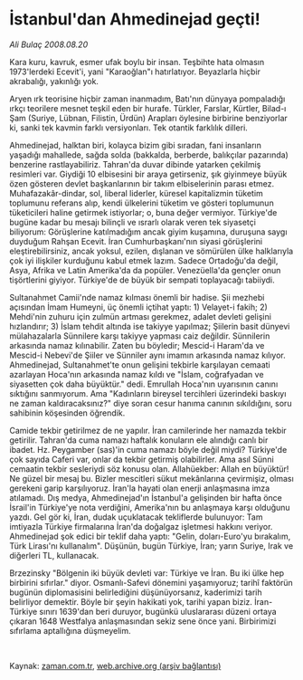 # İstanbul'dan Ahmedinejad geçti!

*Ali Bulaç 2008.08.20*

<tr><td class="metin" colspan="2" style="padding-top: 20px; padding-left: 5px; padding-right: 10px;">Kara kuru, kavruk, esmer ufak boylu bir insan. Teşbihte hata olmasın 1973'lerdeki Ecevit'i, yani "Karaoğlan"ı hatırlatıyor. Beyazlarla hiçbir akrabalığı, yakınlığı yok.</td></tr><tr><td class="metin" colspan="2" style="padding-top: 20px; padding-left: 5px; padding-right: 10px;"><p> Aryen ırk teorisine hiçbir zaman inanmadım, Batı'nın dünyaya pompaladığı ırkçı teorilere mesnet teşkil eden bir hurafe. Türkler, Farslar, Kürtler, Bilad-ı Şam (Suriye, Lübnan, Filistin, Ürdün) Arapları öylesine birbirine benziyorlar ki, sanki tek kavmin farklı versiyonları. Tek otantik farklılık dilleri.
<p> Ahmedinejad, halktan biri, kolayca bizim gibi sıradan, fani insanların yaşadığı mahallede, sağda solda (bakkalda, berberde, balıkçılar pazarında) benzerine rastlayabiliriz. Tahran'da duvar dibinde yatarken çekilmiş resimleri var. Giydiği 10 elbisesini bir araya getirseniz, şık giyinmeye büyük özen gösteren devlet başkanlarının bir takım elbiselerinin parası etmez. Muhafazakâr-dindar, sol, liberal liderler, küresel kapitalizmin tüketim toplumunu referans alıp, kendi ülkelerini tüketim ve gösteri toplumunun tüketicileri haline getirmek istiyorlar; o, buna değer vermiyor. Türkiye'de bugüne kadar bu mesajı bilinçli ve ısrarlı olarak veren tek siyasetçi biliyorum: Görüşlerine katılmadığım ancak giyim kuşamına, duruşuna saygı duyduğum Rahşan Ecevit. İran Cumhurbaşkanı'nın siyasi görüşlerini eleştirebilirsiniz, ancak yoksul, ezilen, dışlanan ve sömürülen ülke halklarıyla çok iyi ilişkiler kurduğunu kabul etmek lazım. Sadece Ortadoğu'da değil, Asya, Afrika ve Latin Amerika'da da popüler. Venezüella'da gençler onun tişörtlerini giyiyor. Türkiye'de de büyük bir sempati toplayacağı tabiiydi.
<p> Sultanahmet Camii'nde namaz kılması önemli bir hadise. Şii mezhebi açısından İmam Humeyni, üç önemli içtihat yaptı: 1) Velayet-i fakih; 2) Mehdi'nin zuhuru için zulmün artması gerekmez, adalet devleti gelişini hızlandırır; 3) İslam tehdit altında ise takiyye yapılmaz; Şiilerin basit dünyevi mülahazalarla Sünnilere karşı takiyye yapması caiz değildir. Sünnilerin arkasında namaz kılınabilir. Zaten bu böyledir; Mescid-i Haram'da ve Mescid-i Nebevi'de Şiiler ve Sünniler aynı imamın arkasında namaz kılıyor. Ahmedinejad, Sultanahmet'te onun gelişini tekbirle karşılayan cemaati azarlayan Hoca'nın arkasında namaz kıldı ve "İslam, coğrafyadan ve siyasetten çok daha büyüktür." dedi. Emrullah Hoca'nın uyarısının canını sıktığını sanmıyorum. Ama "Kadınların bireysel tercihleri üzerindeki baskıyı ne zaman kaldıracaksınız?" diye soran cesur hanıma canının sıkıldığını, soru sahibinin köşesinden öğrendik. 
<p> Camide tekbir getirilmez de ne yapılır. İran camilerinde her namazda tekbir getirilir. Tahran'da cuma namazı haftalık konuların ele alındığı canlı bir ibadet. Hz. Peygamber (sas)'in cuma namazı böyle değil miydi? Türkiye'de çok sayıda Caferi var, onlar da tekbir getirmiş olabilirler. Ama asıl Sünni cemaatin tekbir sesleriydi söz konusu olan. Allahüekber: Allah en büyüktür! Ne güzel bir mesaj bu. Bizler mescitleri sükut mekânlarına çevirmişiz, olması gerekeni garip karşılıyoruz. İran'la hayati olan enerji anlaşmasına imza atılamadı. Dış medya, Ahmedinejad'ın İstanbul'a gelişinden bir hafta önce İsrail'in Türkiye'ye nota verdiğini, Amerika'nın bu anlaşmaya karşı olduğunu yazdı. Gel gör ki, İran, dudak uçuklatacak tekliflerde bulunuyor: Tam imtiyazla Türkiye firmalarına İran'da doğalgaz işletmesi hakkını veriyor. Ahmedinejad şok edici bir teklif daha yaptı: "Gelin, doları-Euro'yu bırakalım, Türk Lirası'nı kullanalım". Düşünün, bugün Türkiye, İran; yarın Suriye, Irak ve diğerleri TL, kullanacak.
<p> Brzezinsky "Bölgenin iki büyük devleti var: Türkiye ve İran. Bu iki ülke hep birbirini sıfırlar." diyor. Osmanlı-Safevi dönemini yaşamıyoruz; tarihî faktörün bugünün diplomasisini belirlediğini düşünüyorsanız, kaderimizi tarih belirliyor demektir. Böyle bir şeyin hakikati yok, tarihi yapan biziz. İran-Türkiye sınırı 1639'dan beri duruyor, bugünkü uluslararası düzeni ortaya çıkaran 1648 Westfalya anlaşmasından sekiz sene önce yani. Birbirimizi sıfırlama aptallığına düşmeyelim. 
<p>
<p><br/></p></p></p></p></p></p></p></td></tr>

Kaynak: [zaman.com.tr](http://zaman.com.tr/yazar.do?yazino=727869), [web.archive.org (arşiv bağlantısı)](http://web.archive.org/web/20081011042616/http://zaman.com.tr:80/yazar.do?yazino=727869)
